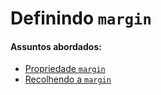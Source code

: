 # Definindo `margin`

#### Assuntos abordados: 

- [Propriedade `margin`](aulas/5.1-margin)
- [Recolhendo a `margin`](aulas/5.2-recolher-margin)
